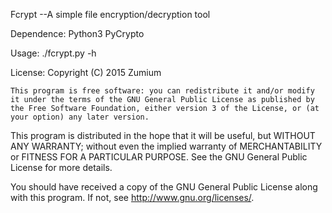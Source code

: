 Fcrypt  --A simple file encryption/decryption tool

Dependence:
	Python3
	PyCrypto

Usage:
	./fcrypt.py -h

License:
	Copyright (C) 2015 Zumium
	
	This program is free software: you can redistribute it and/or modify it under the terms of the GNU General Public License as published by the Free Software Foundation, either version 3 of the License, or (at your option) any later version.

This program is distributed in the hope that it will be useful, but WITHOUT ANY WARRANTY; without even the implied warranty of MERCHANTABILITY or FITNESS FOR A PARTICULAR PURPOSE. See the GNU General Public License for more details.

You should have received a copy of the GNU General Public License along with this program. If not, see http://www.gnu.org/licenses/.
